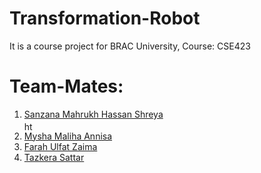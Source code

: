# Transformation-Robot
It is a course project for BRAC University, Course: CSE423
# Team-Mates:

1. [Sanzana Mahrukh Hassan Shreya](https://github.com/Sanzana-shreya) <br><a href="https://www.linkedin.com/in/sanzana-mahrukh-hassan-shreya-a26724283/" target="blank"><img align="center" src="https://raw.githubusercontent.com/rahuldkjain/github-profile-readme-generator/master/src/images/icons/Social/linked-in-alt.svg" alt="https://www.linkedin.com/in/sanzana-mahrukh-hassan-shreya-a26724283/" height="15" width="15" /> <br>
2. [Mysha Maliha Annisa]() <br>
3. [Farah Ulfat Zaima]()<br>
4. [Tazkera Sattar]()  
